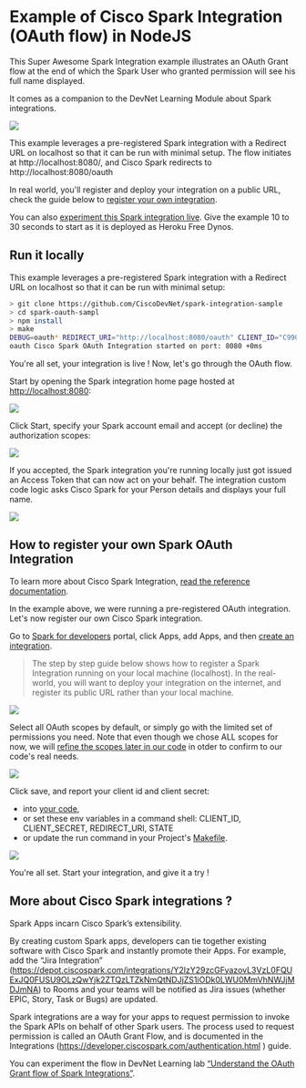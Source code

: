 # Example of Cisco Spark Integration (OAuth flow) in NodeJS

This Super Awesome Spark Integration example illustrates an OAuth Grant flow at the end of which the Spark User who granted permission will see his full name displayed.

It comes as a companion to the DevNet Learning Module about Spark integrations.

![](docs/img/OAuth-Flow-Sumpup.png)


This example leverages a pre-registered Spark integration with a Redirect URL on localhost so that it can be run with minimal setup.
The flow initiates at http://localhost:8080/, and Cisco Spark redirects to http://localhost:8080/oauth

In real world, you'll register and deploy your integration on a public URL, check the guide below to [register your own integration](#https://github.com/CiscoDevNet/spark-integration-sample#to-register-your-own-spark-oauth-integration).

You can also [experiment this Spark integration live](https://spark-integration-on-heroku.herokuapp.com). 
Give the example 10 to 30 seconds to start as it is deployed as Heroku Free Dynos.


## Run it locally

This example leverages a pre-registered Spark integration with a Redirect URL on localhost so that it can be run with minimal setup:

``` bash
> git clone https://github.com/CiscoDevNet/spark-integration-sample
> cd spark-oauth-sampl
> npm install
> make
DEBUG=oauth* REDIRECT_URI="http://localhost:8080/oauth" CLIENT_ID="C9901101c66249d7e6b7cb174941a400e2e01f7d80d0b1f08b11665bad5cbb66d" CLIENT_SECRET="aaa8f0304a9b49a1654b74a14faf7b939481341ab09c9e47bab9d7c1e54e62a7" node server.js
oauth Cisco Spark OAuth Integration started on port: 8080 +0ms
```

You're all set, your integration is live ! 
Now, let's go through the OAuth flow.

Start by opening the Spark integration home page hosted at [http://localhost:8080](http://localhost:8080):

![](docs/img/OAuth-Flow-Step1-Initiate-From-EJS.png)

Click Start, specify your Spark account email and accept (or decline) the authorization scopes:

![](docs/img/OAuth-Flow-Step2-User-Decline-Accept.png)
 
If you accepted, the Spark integration you're running locally just got issued an Access Token that can now act on your behalf.
The integration custom code logic asks Cisco Spark for your Person details and displays your full name.

![](docs/img/OAuth-Flow-Step3-Custom-Logic.png)


## How to register your own Spark OAuth Integration

To learn more about Cisco Spark Integration, [read the reference documentation](https://developer.ciscospark.com/authentication.html).

In the example above, we were running a pre-registered OAuth integration.
Let's now register our own Cisco Spark integration.

Go to [Spark for developers](https://developer.ciscospark.com) portal, click Apps, add Apps, and then [create an integration](https://developer.ciscospark.com/add-integration.html).

> The step by step guide below shows how to register a Spark Integration running on your local machine (localhost).
> In the real-world, you will want to deploy your integration on the internet, and register its public URL rather than your local machine.

![](docs/img/OAuth-Flow-Step0-create-integration.png)

Select all OAuth scopes by default, or simply go with the limited set of permissions you need. 
Note that even though we chose ALL scopes for now, we will [refine the scopes later in our code](https://github.com/CiscoDevNet/spark-integration-sample/blob/master/server.js#L25) in otder to confirm to our code's real needs.

![](docs/img/OAuth-Flow-Step0-select-all-scopes.png)

Click save, and report your client id and client secret:
- into [your code](https://github.com/CiscoDevNet/spark-integration-sample/blob/master/server.js#L21),
- or set these env variables in a command shell: CLIENT\_ID, CLIENT\_SECRET, REDIRECT\_URI, STATE
- or update the run command in your Project's [Makefile](https://github.com/CiscoDevNet/spark-integration-sample/blob/master/Makefile).

![](docs/img/OAuth-Flow-Step0-oauth-settings-client-id-secret.png)

You're all set.
Start your integration, and give it a try !


## More about Cisco Spark integrations ?

Spark Apps incarn Cisco Spark’s extensibility. 

By creating custom Spark apps, developers can tie together existing software with Cisco Spark and instantly promote their Apps. 
For example, add the “Jira Integration” (https://depot.ciscospark.com/integrations/Y2lzY29zcGFyazovL3VzL0FQUExJQ0FUSU9OLzQwYjk2ZTQzLTZkNmQtNDJjZS1iODk0LWU0MmVhNWJjMDJmNA) to Rooms and your teams will be notified as Jira issues (whether EPIC, Story, Task or Bugs) are updated.

Spark integrations are a way for your apps to request permission to invoke the Spark APIs on behalf of other Spark users. 
The process used to request permission is called an OAuth Grant Flow, and is documented in the Integrations (https://developer.ciscospark.com/authentication.html ) guide. 

You can experiment the flow in DevNet Learning lab [“Understand the OAuth Grant flow of Spark Integrations”]().



 

